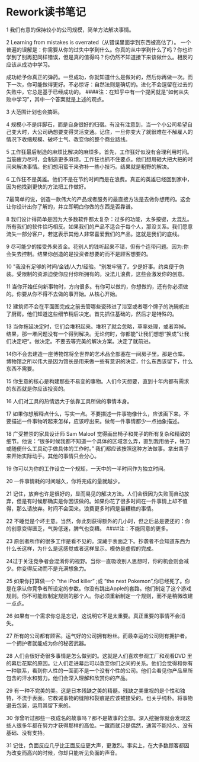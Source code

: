 Rework读书笔记
===============================================================

1 我们有意的保持较小的公司规模，简单方法解决事情。

2 Learning from mistakes is overrated（从错误里面学到东西被高估了）。
一个普遍的误解是：你需要从你的过失中学到什么。你真的从中学到什么了吗？你也许学到了别再犯同样错误，但是真的值得吗？你仍然不知道接下来该做什么。相反的应该从成功中学习。

成功給予你真正的弹药。一旦成功，你就知道什么是做对的，然后你再做一次。而下一次，你可能做得更好。不必惊讶：自然法则是确切的。进化不会逗留在过去的失败中，它总是基于已经成功的。
####注：在知乎中有一个提问就是“如何从失败中学习”，其中一个答案就是上述的观点。

3 大范围计划也会搞砸。

4 规模小不是绊脚石，而是自身很好的归宿。有没有注意到，当一个小公司希望自己变大时，大公司确想要变得灵活变通。记住，一旦你变大了就很难在不解雇人的情况下收缩规模、破坏士气、改变你的整个商业路线。

5 工作狂最后制造的麻烦比解决的麻烦多。首先，工作狂好似没有合理利用时间。当筋疲力尽时，会制造更多麻烦。工作狂也抓不住要点。他们想用砸大把大把的时间来解决事情。他们想用蛮干来弥补一些小技巧。结果就是粗野的解决。 

6 工作狂不是英雄。他们不是在节约时间而是在浪费。真正的英雄已经回到家中，因为他找到更快的方法把工作做好。 

7最简单的说，创造一款伟大的产品或者服务的最直接方法是去做你想用的。这会让你设计出你了解的，并立即明白你做的东西是否靠谱。
	
8 我们设计得简单是因为大多数软件都太复杂：过多的功能，太多按键，太混乱。所有我们的软件恰巧相反。如果我们的产品不适合于每个人，那没关系。我们愿意流失一部分客户，若这表示其他人非常喜爱我们的产品。这就是我们的底线。

9 尽可能少的接受外来资金。花别人的钱听起来不错，但有个连带问题。因为:你会失去控制。结果你创造的是投资者想要的而不是顾客想要的。

10 "我没有足够的时间/金钱/人力/经验。"别发牢骚了。少是好事。约束便于伪装。受限制的资源迫使你应付你所拥有的。没法儿浪费，这些会激发你的创意。 

11 当你开始任何新事物时，方向很多。有你可以做的，你想做的，还有你必须做的。你要从你不得不去做的事开始。从核心开始。   

12 建筑师不会在平面图完成之前去管哪些瓷砖进了浴室或者哪个牌子的洗碗机进了厨房。他们知道这些细节稍后决定。首先抓住基础的，然后才是特殊的。   	

13 当你拖延决定时，它们会堆积起来。堆积了就会忽略，草率处理，或者弃掉。结果，那一堆问题没有一个得到解决。无论何时，你都能”让我们想想“换成”让我们决定吧“。做决定。不要去等完美的解决方案。决定了就前进。   

14你不会去建造一座博物馆将全世界的艺术品全部塞在一间房子里。那是仓库。博物馆之所以伟大是因为馆长是用来做一些有意识的决定，什么东西该留下，什么东西不需要。

15 你生意的核心是构建那些不易变的事物。人们今天想要，直到十年内都有需求的东西就是你应该投资的。   

16 人们对工具的热情远大于依靠工具所做的事情本身。

17 如果你想解释点什么，写实一点。不要描述一件事物像什么，应该画下来。不要描述一件事物听起来怎样，应该哼出来。做每一件事情都少一点抽象描述。 

18 广受推崇的家具设计师  Sam  Maloof 觉得画出椅子和凳子的所有复杂和精致的细节。他说：“很多时候我都不知道一个具体的区域怎么弄，直到我用凿子，锉刀或随便什么工具动手做具体的工作时。” 我们都应该按照这种方法做事。拿出凿子来开始实际动手。其他的事情只会分心。 

19 你可以为你的工作设立一个规矩，一天中的一半时间作为独立时间。

20 一件事情耗的时间越久，你将完成的量就越少。 

21 记住，放弃也许是很好的，显而易见的解决方法。人们会很因为失败而自动放弃，但是有时候那确实是你因该做的。如果你花了很多时间在一件事情上却不值得，那么请放弃。时间不会回来。浪费更多时间是最糟糕的事情。 

22 不睡觉是个坏主意。当然，你此刻获得额外的几小时，但之后总是要还的：你的创意变得匮乏，气势低迷，脾气也变糟。 
####注：不能同意的更多。

23 原创者所作的很多工作是看不见的。深藏于表面之下。抄袭者不会知道东西为什么长这样，为什么是这感觉或者这样显示。模仿是虚假的完成。 

24过于关注竞争者会混淆你的视野。当你一直吸收别人思想时，你的机会则会减少。你变得反动而不是充满想象力。

25 如果你打算做一个  ”the iPod killer” ;或  ”the next Pokemon”,你已经死了。你是在承认你竞争者所设定的参数。你没有跳出Apple的套路。他们制定了这个游戏规则。你不可能败制定规则的那个人。你必须重新制定一个规则，而不是稍微改建一点点。 

26 如果有一个需求你总是忘记，这说明它不是太重要。真正重要的事情不会消失。 

27 所有的公司都有顾客。运气好的公司拥有粉丝。而最幸运的公司则有拥护者。一个拥护者就能成为你的秘密武器。 

28 人们会很好奇很多事情是怎么做到的。这就是人们喜欢参观工厂和观看DVD 里的幕后花絮的原因。让人们走进幕后可以改变你们之间的关系。他们会觉得和你有一种联系，看到你人性的一面而不是一个没有个性的公司。他们会看见你产品里所包含的汗水和努力。他们会深入理解和欣赏你的产品。 

29 有一种不完美的美。这是日本残缺之美的精髓。残缺之美重视的是个性和独特，不流于表面。它教诫事物的缝隙和裂痕是应该被接受的。也关乎纯朴。将事物退去包装，运用其留下来的。

30 你曾听过那些一夜成名的故事吗？那不是故事的全部。深入挖掘你就会发现这些人很多年都在努力才获得那样的高位。一蹴而就只是偶然，通常不能持久、没有基础、没有支持。
 
31 记住，负面反应几乎比正面反应更大声，更激烈。事实上，在大多数顾客都因为改变而高兴的时候，你却只能听见负面的声音。
